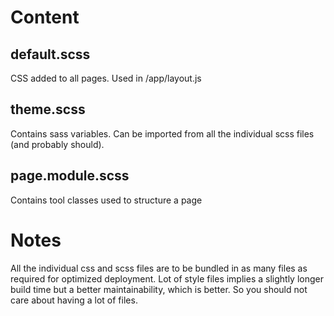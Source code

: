 # Content

## default.scss
CSS added to all pages.
Used in /app/layout.js

## theme.scss
Contains sass variables.
Can be imported from all the individual scss files (and probably should).

## page.module.scss
Contains tool classes used to structure a page

# Notes

All the individual css and scss files are to be bundled in as many files as required for optimized deployment.
Lot of style files implies a slightly longer build time but a better maintainability, which is better.
So you should not care about having a lot of files.
